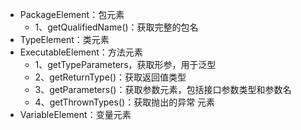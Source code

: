 - PackageElement：包元素
	- 1、getQualifiedName()：获取完整的包名
- TypeElement：类元素
- ExecutableElement：方法元素
	- 1、getTypeParameters，获取形参，用于泛型
	- 2、getReturnType()：获取返回值类型
	- 3、getParameters()：获取参数元素，包括接口参数类型和参数名
	- 4、getThrownTypes()：获取抛出的异常 元素
- VariableElement：变量元素